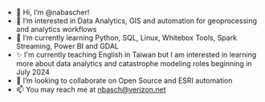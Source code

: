 - 👋 Hi, I’m @nabascher! 
- 👀 I’m interested in Data Analytics, GIS and automation for geoprocessing and analytics workflows 
- 🌱 I’m currently learning Python, SQL, Linux, Whitebox Tools, Spark Streaming, Power BI and GDAL 
- ✨ I'm currently teaching English in Taiwan but I am interested in learning more about data analytics and catastrophe modeling roles beginning in July 2024 
- 💞️ I’m looking to collaborate on Open Source and ESRI automation  
- 📫 You may reach me at nbasch@verizon.net

<!---
nabascher/nabascher is a ✨ special ✨ repository because its `README.md` (this file) appears on your GitHub profile.
You can click the Preview link to take a look at your changes.
--->
